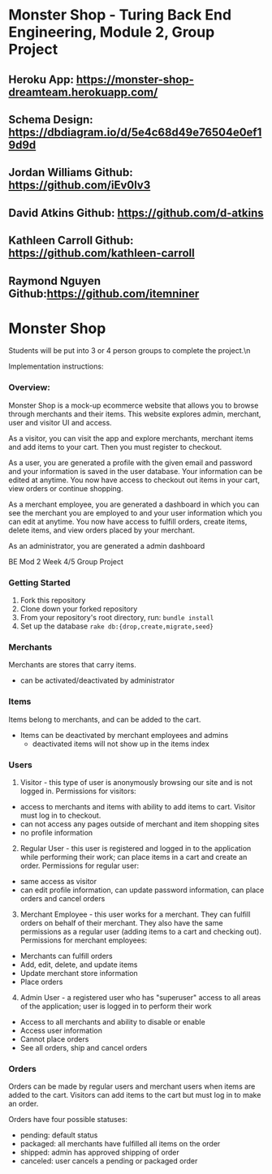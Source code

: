 # Monster Shop - Turing Back End Engineering, Module 2, Group Project<br>
## Heroku App: https://monster-shop-dreamteam.herokuapp.com/
## Schema Design: https://dbdiagram.io/d/5e4c68d49e76504e0ef19d9d

## Jordan Williams Github: https://github.com/iEv0lv3
## David Atkins Github: https://github.com/d-atkins
## Kathleen Carroll Github: https://github.com/kathleen-carroll
## Raymond Nguyen Github:https://github.com/itemniner
# Monster Shop
Students will be put into 3 or 4 person groups to complete the project.\n


Implementation instructions:

### Overview:
Monster Shop is a mock-up ecommerce website that allows you to browse through merchants and their items. This website explores admin, merchant, user and visitor UI and access.

As a visitor, you can visit the app and explore merchants, merchant items and add items to your cart. Then you must register to checkout.

As a user, you are generated a profile with the given email and password and your information is saved in the user database. Your information can be edited at anytime. You now have access to checkout out items in your cart, view orders or continue shopping.

As a merchant employee, you are generated a dashboard in which you can see the merchant you are employed to and your user information which you can edit at anytime. You now have access to fulfill orders, create items, delete items, and view orders placed by your merchant.

As an administrator, you are generated a admin dashboard

BE Mod 2 Week 4/5 Group Project

### Getting Started
1. Fork this repository
2. Clone down your forked repository
3. From your repository's root directory, run:
`bundle install`
4. Set up the database
`rake db:{drop,create,migrate,seed}`

### Merchants
Merchants are stores that carry items.
- can be activated/deactivated by administrator



### Items
Items belong to merchants, and can be added to the cart.
- Items can be deactivated by merchant employees and admins
  - deactivated items will not show up in the items index


### Users
1. Visitor - this type of user is anonymously browsing our site and is not logged in. Permissions for visitors:
  - access to merchants and items with ability to add items to cart.  Visitor must log in to checkout.
  - can not access any pages outside of merchant and item shopping sites
  - no profile information
2. Regular User - this user is registered and logged in to the application while performing their work; can place items in a cart and create an order. Permissions for regular user:
  - same access as visitor
  - can edit profile information, can update password information, can place orders and cancel orders
3. Merchant Employee - this user works for a merchant. They can fulfill orders on behalf of their merchant. They also have the same permissions as a regular user (adding items to a cart and checking out). Permissions for merchant employees:
  - Merchants can fulfill orders
  - Add, edit, delete, and update items
  - Update merchant store information
  - Place orders
4. Admin User - a registered user who has "superuser" access to all areas of the application; user is logged in to perform their work
  - Access to all merchants and ability to disable or enable
  - Access user information
  - Cannot place orders
  - See all orders, ship and cancel orders

### Orders
Orders can be made by regular users and merchant users when items are added to the cart.
Visitors can add items to the cart but must log in to make an order.

Orders have four possible statuses:
- pending: default status
- packaged: all merchants have fulfilled all items on the order
- shipped: admin has approved shipping of order
- canceled: user cancels a pending or packaged order

